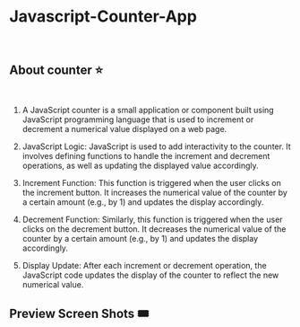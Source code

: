 # Javascript-Counter-App<br><br>

## About counter ⭐<br><br>

1. A JavaScript counter is a small application or component built using JavaScript programming language that is used to increment or decrement a numerical value displayed on a web page.

2. JavaScript Logic: JavaScript is used to add interactivity to the counter. It involves defining functions to handle the increment and decrement operations, as well as updating the displayed value accordingly.

3. Increment Function: This function is triggered when the user clicks on the increment button. It increases the numerical value of the counter by a certain amount (e.g., by 1) and updates the display accordingly.

4. Decrement Function: Similarly, this function is triggered when the user clicks on the decrement button. It decreases the numerical value of the counter by a certain amount (e.g., by 1) and updates the display accordingly.

5. Display Update: After each increment or decrement operation, the JavaScript code updates the display of the counter to reflect the new numerical value.


## Preview Screen Shots 🎟️ <br><br>




